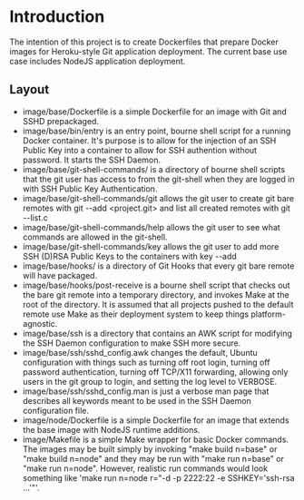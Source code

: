 # Introduction

The intention of this project is to create Dockerfiles that prepare Docker images for Heroku-style Git application
deployment. The current base use case includes NodeJS application deployment.

## Layout

- image/base/Dockerfile is a simple Dockerfile for an image with Git and SSHD prepackaged.
- image/base/bin/entry is an entry point, bourne shell script for a running Docker container. It's purpose is to allow
  for the injection of an SSH Public Key into a container to allow for SSH authention without password. It starts the
  SSH Daemon.
- image/base/git-shell-commands/ is a directory of bourne shell scripts that the git user has access to from the
  git-shell when they are logged in with SSH Public Key Authentication.
- image/base/git-shell-commands/git allows the git user to create git bare remotes with git --add <project.git> and list
  all created remotes with git --list.c
- image/base/git-shell-commands/help allows the git user to see what commands are allowed in the git-shell.
- image/base/git-shell-commands/key allows the git user to add more SSH (D)RSA Public Keys to the containers with
  key --add <public key>
- image/base/hooks/ is a directory of Git Hooks that every git bare remote will have packaged.
- image/base/hooks/post-receive is a bourne shell script that checks out the bare git remote into a temporary directory,
  and invokes Make at the root of the directory. It is assumed that all projects pushed to the default remote use Make
  as their deployment system to keep things platform-agnostic.
- image/base/ssh is a directory that contains an AWK script for modifying the SSH Daemon configuration to make SSH more
  secure.
- image/base/ssh/sshd_config.awk changes the default, Ubuntu configuration with things such as turning off root login,
  turning off password authentication, turning off TCP/X11 forwarding, allowing only users in the git group to login,
  and setting the log level to VERBOSE.
- image/base/ssh/sshd_config.man is just a verbose man page that describes all keywords meant to be used in the SSH
  Daemon configuration file.
- image/node/Dockerfile is a simple Dockerfile for an image that extends the base image with NodeJS runtime additions.
- image/Makefile is a simple Make wrapper for basic Docker commands. The images may be built simply by invoking
  "make build n=base" or "make build n=node" and they may be run with "make run n=base" or "make run n=node".
  However, realistic run commands would look something like 'make run n=node r="-d -p 2222:22 -e SSHKEY='ssh-rsa ...'"'.

